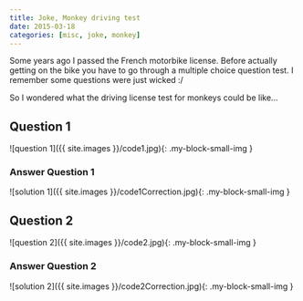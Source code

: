 ```yaml
---
title: Joke, Monkey driving test
date: 2015-03-18
categories: [misc, joke, monkey]
---
```


Some years ago I passed the French motorbike license.
Before actually getting on the bike you have to go through a multiple choice question test.
I remember some questions were just wicked :/

So I wondered what the driving license test for monkeys could be like...

## Question 1

![question 1]({{ site.images }}/code1.jpg){: .my-block-small-img }

### Answer Question 1

![solution 1]({{ site.images }}/code1Correction.jpg){: .my-block-small-img }

## Question 2

![question 2]({{ site.images }}/code2.jpg){: .my-block-small-img }

### Answer Question 2

![solution 2]({{ site.images }}/code2Correction.jpg){: .my-block-small-img }


